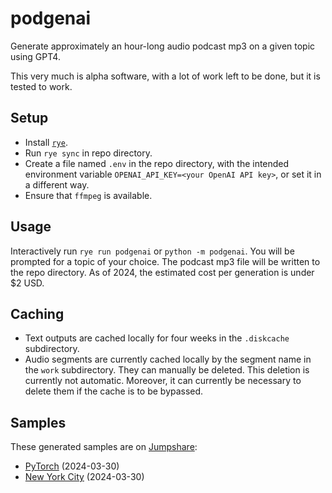 # podgenai
Generate approximately an hour-long audio podcast mp3 on a given topic using GPT4.

This very much is alpha software, with a lot of work left to be done, but it is tested to work.

## Setup
* Install [`rye`](https://rye-up.com/).
* Run `rye sync` in repo directory.
* Create a file named `.env` in the repo directory, with the intended environment variable `OPENAI_API_KEY=<your OpenAI API key>`, or set it in a different way.
* Ensure that `ffmpeg` is available.

## Usage
Interactively run `rye run podgenai` or `python -m podgenai`. You will be prompted for a topic of your choice.
The podcast mp3 file will be written to the repo directory. As of 2024, the estimated cost per generation is under $2 USD.

## Caching
* Text outputs are cached locally for four weeks in the `.diskcache` subdirectory.
* Audio segments are currently cached locally by the segment name in the `work` subdirectory. They can manually be deleted. This deletion is currently not automatic. Moreover, it can currently be necessary to delete them if the cache is to be bypassed.

## Samples
These generated samples are on [Jumpshare](https://jumpshare.com/file-sharing/mp3):
* [PyTorch](https://jmp.sh/s/GD0Qbz8hRix80AprAFjX) (2024-03-30)
* [New York City](https://jmp.sh/PCNVwdJ4) (2024-03-30)